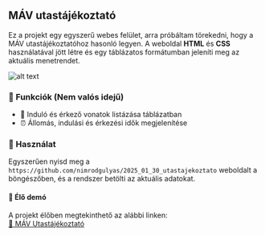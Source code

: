 ## MÁV utastájékoztató

Ez a projekt egy egyszerű webes felület, arra próbáltam törekedni, hogy a MÁV utastájékoztatóhoz hasonló legyen. A weboldal **HTML** és **CSS** használatával jött létre és egy táblázatos formátumban jeleníti meg az aktuális menetrendet.

![alt text](https://www.balatonmariafurdo.hu/wp-content/uploads/2019/11/post_m%C3%A1v.jpg)

### 🤖 Funkciók (Nem valós idejű)
- 🚉 Induló és érkező vonatok listázása táblázatban
- ⏰ Állomás, indulási és érkezési idők megjelenítése

### 🚀 Használat
Egyszerűen nyisd meg a `https://github.com/nimrodgulyas/2025_01_30_utastajekoztato` weboldalt a böngészőben, és a rendszer betölti az aktuális adatokat.
#### 🍰 Élő demó

A projekt élőben megtekinthető az alábbi linken:  
[🔗 MÁV Utastájékoztató](https://github.com/nimrodgulyas/2025_01_30_utastajekoztato/)
